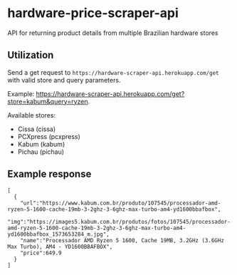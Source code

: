 # hardware-price-scraper-api
API for returning product details from multiple Brazilian hardware stores


## Utilization

Send a get request to `https://hardware-scraper-api.herokuapp.com/get` with valid store and query parameters.

Example: https://hardware-scraper-api.herokuapp.com/get?store=kabum&query=ryzen.

Available stores:
- Cissa (cissa)
- PCXpress (pcxpress)
- Kabum (kabum)
- Pichau (pichau)

## Example response
```
[ 
  {
    "url":"https://www.kabum.com.br/produto/107545/processador-amd-ryzen-5-1600-cache-19mb-3-2ghz-3-6ghz-max-turbo-am4-yd1600bbafbox",
    "img":"https://images5.kabum.com.br/produtos/fotos/107545/processador-amd-ryzen-5-1600-cache-19mb-3-2ghz-3-6ghz-max-turbo-am4-yd1600bbafbox_1573653284_m.jpg",
    "name":"Processador AMD Ryzen 5 1600, Cache 19MB, 3.2GHz (3.6GHz Max Turbo), AM4 - YD1600BBAFBOX",
    "price":649.9
  }
]
```
